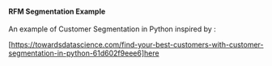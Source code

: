 
#### RFM Segmentation Example

An example of Customer Segmentation in Python inspired by :

[https://towardsdatascience.com/find-your-best-customers-with-customer-segmentation-in-python-61d602f9eee6]here

